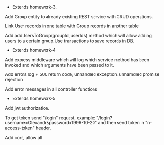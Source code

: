 - Extends homework-3.

Add Group entity to already existing REST service with CRUD operations.

Link User records in one table with Group records in another table

Add addUsersToGroup(groupId, userIds) method which will allow adding users to a certain group.Use transactions to save records in DB.

- Extends homework-4

Add express middleware which will log which service method has been invoked and which arguments have been passed to it.

Add errors log + 500 return code, unhandled exception, unhamdled promise rejection

Add error messages in all controller functions

- Extends homework-5

Add jwt authorization.

To get token send "/login" request, example: "/login?username=Olexandr&password=1996-10-20" and then send token in "n-access-token" header.

Add cors, allow all